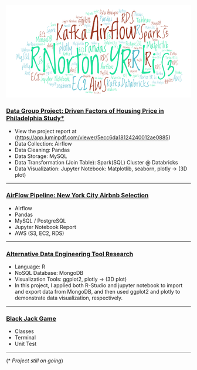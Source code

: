 ![Norton_Portfolio](img/norton_portflio.png)

### [Data Group Project: Driven Factors of Housing Price in Philadelphia Study*](https://github.com/nortonlyr/ZCW.DataGroupProject)   

- View the project report at (https://app.luminpdf.com/viewer/5ecc6da18124240012ae0885)
- Data Collection: Airflow
- Data Cleaning: Pandas
- Data Storage: MySQL
- Data Transformation (Join Table): Spark(SQL) Cluster @ Databricks  
- Data Visualization: Jupyter Notebook: Matplotlib, seaborn, plotly -> (3D plot)
  

---
### [AirFlow Pipeline: New York City Airbnb Selection](https://github.com/nortonlyr/DataEngineering.Labs.AirflowProject)

- Airflow
- Pandas
- MySQL / PostgreSQL
- Jupyter Notebook Report
- AWS (S3, EC2, RDS)


---
### [Alternative Data Engineering Tool Research](https://github.com/nortonlyr/Week9-ResearchProjects)  

- Language: R
- NoSQL Database: MongoDB
- Visualization Tools: ggplot2, plotly -> (3D plot)
- In this project, I applied both R-Studio and jupyter notebook to import and export data from MongoDB, and then used ggplot2 and plotly to demonstrate data visualization, respectively.
  

---
### [Black Jack Game](https://github.com/nortonlyr/PythonFundamentals.Labs.BlackJack)   
  
- Classes 
- Terminal
- Unit Test 

---  
(* *Project still on going*)
  
